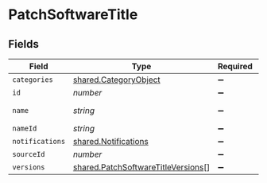 # PatchSoftwareTitle


## Fields

| Field                                                                                           | Type                                                                                            | Required                                                                                        | Description                                                                                     | Example                                                                                         |
| ----------------------------------------------------------------------------------------------- | ----------------------------------------------------------------------------------------------- | ----------------------------------------------------------------------------------------------- | ----------------------------------------------------------------------------------------------- | ----------------------------------------------------------------------------------------------- |
| `categories`                                                                                    | [shared.CategoryObject](../../../sdk/models/shared/categoryobject.md)                           | :heavy_minus_sign:                                                                              | N/A                                                                                             |                                                                                                 |
| `id`                                                                                            | *number*                                                                                        | :heavy_minus_sign:                                                                              | N/A                                                                                             | 1                                                                                               |
| `name`                                                                                          | *string*                                                                                        | :heavy_minus_sign:                                                                              | N/A                                                                                             | Google Chrome                                                                                   |
| `nameId`                                                                                        | *string*                                                                                        | :heavy_minus_sign:                                                                              | N/A                                                                                             | GoogleChrome                                                                                    |
| `notifications`                                                                                 | [shared.Notifications](../../../sdk/models/shared/notifications.md)                             | :heavy_minus_sign:                                                                              | N/A                                                                                             |                                                                                                 |
| `sourceId`                                                                                      | *number*                                                                                        | :heavy_minus_sign:                                                                              | N/A                                                                                             | 1                                                                                               |
| `versions`                                                                                      | [shared.PatchSoftwareTitleVersions](../../../sdk/models/shared/patchsoftwaretitleversions.md)[] | :heavy_minus_sign:                                                                              | N/A                                                                                             |                                                                                                 |